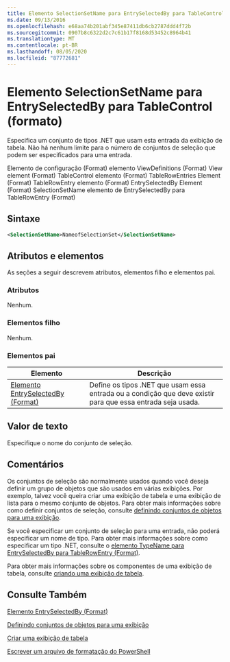 ```yaml
---
title: Elemento SelectionSetName para EntrySelectedBy para TableControl (Format) | Microsoft Docs
ms.date: 09/13/2016
ms.openlocfilehash: e68aa74b201abf345e87411db6cb2787ddd4f72b
ms.sourcegitcommit: 0907b8c6322d2c7c61b17f8168d53452c8964b41
ms.translationtype: MT
ms.contentlocale: pt-BR
ms.lasthandoff: 08/05/2020
ms.locfileid: "87772681"
---
```

# <a name="selectionsetname-element-for-entryselectedby-for-tablecontrol-format"></a>Elemento SelectionSetName para EntrySelectedBy para TableControl (formato)

Especifica um conjunto de tipos .NET que usam esta entrada da exibição de tabela. Não há nenhum limite para o número de conjuntos de seleção que podem ser especificados para uma entrada.

Elemento de configuração (Format) elemento ViewDefinitions (Format) View element (Format) TableControl elemento (Format) TableRowEntries Element (Format) TableRowEntry elemento (Format) EntrySelectedBy Element (Format) SelectionSetName elemento de EntrySelectedBy para TableRowEntry (Format)

## <a name="syntax"></a>Sintaxe

```xml
<SelectionSetName>NameofSelectionSet</SelectionSetName>
```

## <a name="attributes-and-elements"></a>Atributos e elementos

As seções a seguir descrevem atributos, elementos filho e elementos pai.

### <a name="attributes"></a>Atributos

Nenhum.

### <a name="child-elements"></a>Elementos filho

Nenhum.

### <a name="parent-elements"></a>Elementos pai

|Elemento|Descrição|
|-------------|-----------------|
|[Elemento EntrySelectedBy (Format)](./entryselectedby-element-for-tablerowentry-for-tablecontrol-format.md)|Define os tipos .NET que usam essa entrada ou a condição que deve existir para que essa entrada seja usada.|

## <a name="text-value"></a>Valor de texto

Especifique o nome do conjunto de seleção.

## <a name="remarks"></a>Comentários

Os conjuntos de seleção são normalmente usados quando você deseja definir um grupo de objetos que são usados em várias exibições. Por exemplo, talvez você queira criar uma exibição de tabela e uma exibição de lista para o mesmo conjunto de objetos. Para obter mais informações sobre como definir conjuntos de seleção, consulte [definindo conjuntos de objetos para uma exibição](./defining-selection-sets.md).

Se você especificar um conjunto de seleção para uma entrada, não poderá especificar um nome de tipo. Para obter mais informações sobre como especificar um tipo .NET, consulte o [elemento TypeName para EntrySelectedBy para TableRowEntry (Format)](./typename-element-for-entryselectedby-for-tablecontrol-format.md).

Para obter mais informações sobre os componentes de uma exibição de tabela, consulte [criando uma exibição de tabela](./creating-a-table-view.md).

## <a name="see-also"></a>Consulte Também

[Elemento EntrySelectedBy (Format)](./entryselectedby-element-for-tablerowentry-for-tablecontrol-format.md)

[Definindo conjuntos de objetos para uma exibição](./defining-selection-sets.md)

[Criar uma exibição de tabela](./creating-a-table-view.md)

[Escrever um arquivo de formatação do PowerShell](./writing-a-powershell-formatting-file.md)
